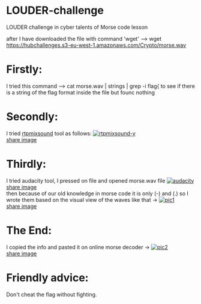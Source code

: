 # LOUDER-challenge
LOUDER challenge in cyber talents of Morse code lesson

after I have downloaded the file with command 'wget'
--> wget https://hubchallenges.s3-eu-west-1.amazonaws.com/Crypto/morse.wav
# Firstly:
I tried this command -->
cat morse.wav | strings | grep -i flag{
to see if there is a string of the flag format inside the file but founc nothing
# Secondly:
I tried <a href="https://www.kali.org/tools/rtpmixsound/">rtpmixsound</a> tool
as follows:
<a href="https://imgbb.com/"><img src="https://i.ibb.co/HhwpYV1/rtpmixsound-v.png" alt="rtpmixsound-v" border="0"></a><br /><a target='_blank' href='https://imgbb.com/'>share image</a><br />
# Thirdly:
I tried audacity tool, I pressed on file and opened morse.wav file
<a href="https://ibb.co/djG5fPQ"><img src="https://i.ibb.co/9csrpbq/audacity.png" alt="audacity" border="0"></a><br /><a target='_blank' href='https://imgbb.com/'>share image</a><br />
then because of our old knowledge in morse code it is only (-) and (.)
so I wrote them based on the visual view of the waves like that ->
<a href="https://ibb.co/z6b3660"><img src="https://i.ibb.co/qJ9HJJP/pic1.jpg" alt="pic1" border="0"></a><br /><a target='_blank' href='https://imgbb.com/'>share image</a><br />
# The End:
I copied the info and pasted it on online morse decoder ->
<a href="https://ibb.co/Qd5rRFc"><img src="https://i.ibb.co/cLmDHcv/pic2.jpg" alt="pic2" border="0"></a><br /><a target='_blank' href='https://imgbb.com/'>share image</a><br />

# Friendly advice:
Don't cheat the flag without fighting.
